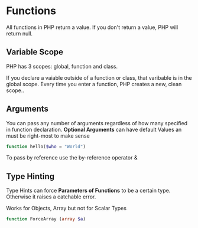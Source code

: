 # Functions

All functions in PHP return a value. If you don't return a value, PHP will return null.

## Variable Scope

PHP has 3 scopes: global, function and class.

If you declare a vaiable outside of a function or class, that varibable is in the global scope. Every time you enter a function, PHP creates a new, clean scope..

## Arguments

You can pass any number of arguments regardless of how many specified in function declaration. **Optional Arguments** can have default Values an must be right-most to make sense

```php
function hello($who = "World")
```

To pass by reference use the by-reference operator &

## Type Hinting

Type Hints can force **Parameters of Functions** to be a certain type. Otherwise it raises a catchable error.

Works for Objects, Array but not for Scalar Types
```php
function ForceArray (array $a)
```
